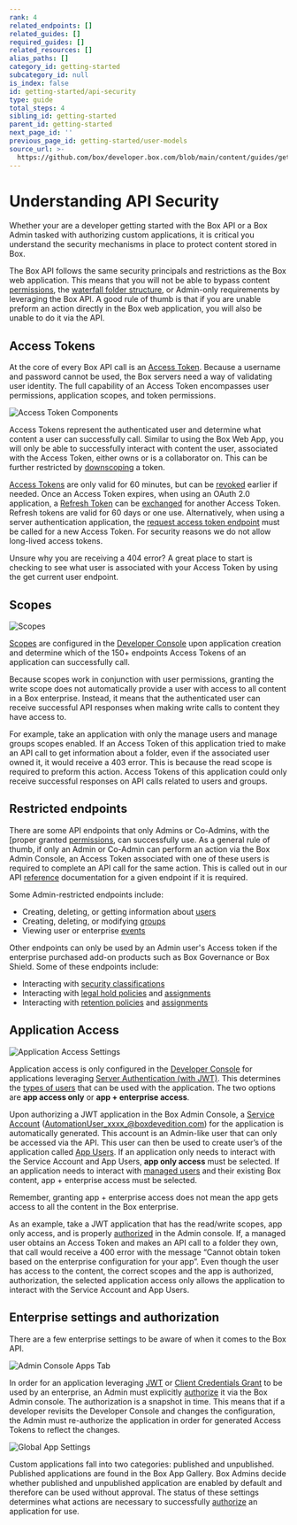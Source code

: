 ```yaml
---
rank: 4
related_endpoints: []
related_guides: []
required_guides: []
related_resources: []
alias_paths: []
category_id: getting-started
subcategory_id: null
is_index: false
id: getting-started/api-security
type: guide
total_steps: 4
sibling_id: getting-started
parent_id: getting-started
next_page_id: ''
previous_page_id: getting-started/user-models
source_url: >-
  https://github.com/box/developer.box.com/blob/main/content/guides/getting-started/api-security.md
---
```

# Understanding API Security

Whether your are a developer getting started with the Box API or a Box Admin
tasked with authorizing custom applications, it is critical you understand the
security mechanisms in place to protect content stored in Box.

The Box API follows the same security principals and restrictions as the Box web
application. This means that you will not be able to bypass content
[permissions][perm], the [waterfall folder structure][waterfall], or Admin-only
requirements by leveraging the Box API. A good rule of thumb is that if you
are unable preform an action directly in the Box web application, you will also
be unable to do it via the API.

## Access Tokens

At the core of every Box API call is an [Access Token][at]. Because a username
and password cannot be used, the Box servers need a way of validating user
identity. The full capability of an Access Token encompasses user permissions,
application scopes, and token permissions.

<ImageFrame center shadow border>

![Access Token Components](images/token_vendiagram.png)

</ImageFrame>

Access Tokens represent the authenticated user and determine what content a
user can successfully call. Similar to using the Box Web App, you will only be
able to successfully interact with content the user, associated with the Access
Token, either owns or is a collaborator on. This can be further restricted by
[downscoping][downscope] a token.

[Access Tokens][at] are only valid for 60 minutes, but can be [revoked][revoked]
earlier if needed. Once an Access Token expires, when using an OAuth 2.0
application, a [Refresh Token][rt] can be [exchanged][exchange] for another
Access Token. Refresh tokens are valid for 60 days or one use. Alternatively,
when using a server authentication application, the
[request access token endpoint][gettoken] must be called for a new Access Token.
For security reasons we do not allow long-lived access tokens.

<Message type=tip>

Unsure why you are receiving a 404 error? A great place to start is checking
to see what user is associated with your Access Token by using the get
current user endpoint.

</Message>

## Scopes

<ImageFrame center shadow border>

![Scopes](images/scopespng)

</ImageFrame>

[Scopes][scopes] are configured in the [Developer Console][dc] upon application
creation and determine which of the 150+ endpoints Access Tokens of an
application can successfully call.

Because scopes work in conjunction with user permissions, granting the write
scope does not automatically provide a user with access to all content in a
Box enterprise. Instead, it means that the authenticated user can receive
successful API responses when making write calls to content they have access to.

For example, take an application with only the manage users and manage groups
scopes enabled. If an Access Token of this application tried to make an API call
to get information about a folder, even if the associated user owned it, it
would receive a 403 error. This is because the read scope is required to
preform this action. Access Tokens of this application could only receive
successful responses on API calls related to users and groups.

## Restricted endpoints

There are some API endpoints that only Admins or Co-Admins, with the [proper
granted [permissions][coadminperm], can successfully use. As a general rule of
thumb, if only an Admin or Co-Admin can perform an action via the Box Admin
Console, an Access Token associated with one of these users is required to
complete an API call for the same action. This is called out in our API
[reference][reference] documentation for a given endpoint if it is required.

Some Admin-restricted endpoints include:

- Creating, deleting, or getting information about [users][users]
- Creating, deleting, or modifying [groups][groups]
- Viewing user or enterprise [events][events]

Other endpoints can only be used by an Admin user's Access token if the
enterprise purchased add-on products such as Box Governance or Box Shield. Some
of these endpoints include:

- Interacting with [security classifications][sc]
- Interacting with [legal hold policies][lh] and [assignments][lha]
- Interacting with [retention policies][retention] and [assignments][rassign]

## Application Access

<ImageFrame center shadow border>

![Application Access Settings](images/app_access.png)

</ImageFrame>

Application access is only configured in the [Developer Console][dc] for
applications leveraging [Server Authentication (with JWT)][jwt]. This determines
the [types of users][usertypes] that can be used with the application. The two
options are **app access only** or **app + enterprise access**.

Upon authorizing a JWT application in the Box Admin Console, a 
[Service Account][serviceaccount] (AutomationUser_xxxx_@boxdevedition.com) for
the application is automatically generated. This account is an Admin-like user
that can only be accessed via the API. This user can then be used to create
user’s of the application called [App Users][appusers]. If an application only
needs to interact with the Service Account and App Users, **app only access**
must be selected. If an application needs to interact with [managed users][mu]
and their existing Box content, app + enterprise access must be selected. 

<Message type=tip>

Remember, granting app + enterprise access does not mean the app gets access
to all the content in the Box enterprise.

</Message>

As an example, take a JWT application that has the read/write scopes,
app only access, and is properly [authorized][auth] in the Admin console. If, a
managed user obtains an Access Token and makes an API call to a folder they own,
that call would receive a 400 error with the message “Cannot obtain token based
on the enterprise configuration for your app”. Even though the user has access
to the content, the correct scopes and the app is authorized, authorization,
the selected application access only allows the application to interact with the
Service Account and App Users.

## Enterprise settings and authorization

There are a few enterprise settings to be aware of when it comes to the Box API.

<ImageFrame center shadow border>

![Admin Console Apps Tab](images/apps_tab.png)

</ImageFrame>

In order for an application leveraging [JWT][jwt] or
[Client Credentials Grant][ccg] to be used by an enterprise, an Admin must
explicitly [authorize][auth] it via the Box Admin console. The authorization is
a snapshot in time.  This means that if a developer revisits the Developer
Console and changes the configuration, the Admin must re-authorize the
application in order for generated Access Tokens to reflect the changes.

<ImageFrame center shadow border>

![Global App Settings](images/global_app_settings.png)

</ImageFrame>

Custom applications fall into two categories: published and unpublished.
Published applications are found in the Box App Gallery. Box Admins decide
whether published and unpublished application are enabled by default and
therefore can be used without approval. The status of these settings determines
what actions are necessary to successfully [authorize][auth] an application
for use.

[perm]: https://support.box.com/hc/en-us/articles/360044196413-Understanding-Collaborator-Permission-Levels
[waterfall]: https://support.box.com/hc/en-us/articles/360043697254-Understanding-Folder-Permissions
[downscope]: g://authentication/tokens/downscope
[at]: g://authentication/tokens
[revoked]: e://post-oauth2-revoke
[rt]: g://authentication/tokens/refresh
[gettoken]: e://post-oauth2-token
[exchange]: e://reference/post-oauth2-token--refresh/
[coadminperm]: https://support.box.com/hc/en-us/articles/360044194393-Granting-And-Modifying-Co-Admin-Permissions
[reference]: https://developer.box.com/reference/
[dc]: https://app.box.com/developers/console
[scopes]: g://api-calls/permissions-and-errors/scopes
[users]: e://resources/user
[groups]: e://resources/group
[events]: e://resources/event
[sc]: e://resources/classification
[lh]: e://resources/legal-hold-policy
[lha]: e://resources/legal-hold-policy-assignment
[retention]: e://resources/retention-policies
[rassign]: e://resources/retention-policy-assignment
[jwt]: g://authentication/jwt
[usertypes]: g://getting-started/user-types
[serviceaccount]: g://getting-started/user-types/service-account
[appusers]: g://getting-started/user-types/app-users
[mu]: g://getting-started/user-types/managed-users
[auth]: g://authorization/custom-app-approval
[jwt]: g://authentication/jwt
[ccg]: g://authentication/client-credentials
[auth]: g://authorization